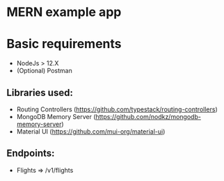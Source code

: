 
# MERN example app

# Basic requirements

-   NodeJs > 12.X
-   (Optional) Postman

## Libraries used:

-   Routing Controllers (https://github.com/typestack/routing-controllers)
-   MongoDB Memory Server (https://github.com/nodkz/mongodb-memory-server)
-   Material UI (https://github.com/mui-org/material-ui)

## Endpoints:

-   Flights => /v1/flights
